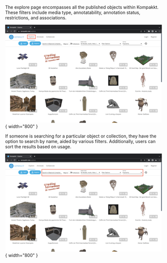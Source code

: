 The explore page encompasses all the published objects within Kompakkt. These filters include media type, annotatability, annotation status, restrictions, and associations. 

![Explore](Images/Explore.png){ width="800" }

If someone is searching for a particular object or collection, they have the option to search by name, aided by various filters. Additionally, users can sort the results based on usage.

![Filters](Images/Filters.png){ width="800" }